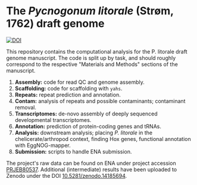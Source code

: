 # The _Pycnogonum litorale_ (Strøm, 1762) draft genome

[![DOI](https://zenodo.org/badge/DOI/10.5281/zenodo.14188290.svg)](https://doi.org/10.5281/zenodo.14188290)

This repository contains the computational analysis for the P. litorale draft genome manuscript. The
code is split up by task, and should roughly correspond to the respective "Materials and Methods"
sections of the manuscript.

1. **Assembly:** code for read QC and genome assembly.
2. **Scaffolding:** code for scaffolding with `yahs`.
3. **Repeats:** repeat prediction and annotation.
4. **Contam:** analysis of repeats and possible contaminants; contaminant removal.
5. **Transcriptomes:** de-novo assembly of deeply sequenced developmental transcriptomes.
6. **Annotation:** prediction of protein-coding genes and tRNAs.
7. **Analysis:** downstream analysis; placing _P. litorale_ in the chelicerate/arthropod context,
   finding Hox genes, functional annotation with EggNOG-mapper.
8. **Submission:** scripts to handle ENA submission.

The project's raw data can be found on ENA under project accession [PRJEB80537](). Additional (intermediate) results
have been uploaded to Zenodo under the DOI [10.5281/zenodo.14185694](https://zenodo.org/records/14185694).
